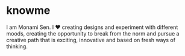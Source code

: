 # knowme
 I am Monami Sen. I ❤️ creating designs and experiment with different moods, creating  the opportunity to break from the norm and pursue a creative path that is exciting, innovative and based on fresh ways of thinking.
